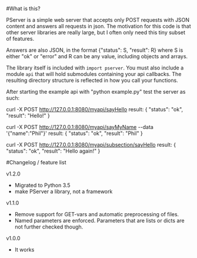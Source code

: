 #What is this?

PServer is a simple web server that accepts only POST requests with JSON content and answers all requests in json. The motivation for this code is that other server libraries are really large, but I often only need this tiny subset of features.

Answers are also JSON, in the format {"status": S, "result": R} where S is either "ok" or "error" and R can be any value, including objects and arrays.

The library itself is included with `import pserver`. You must also include a module `api` that will hold submodules containing your api callbacks. The resulting directory structure is reflected in how you call your functions. 

After starting the example api with "python example.py" test the server as such:

curl -X POST http://127.0.0.1:8080/myapi/sayHello
result:
{
    "status": "ok",
    "result": "Hello!"
}

curl -X POST http://127.0.0.1:8080/myapi/sayMyName --data '{"name":"Phil"}'
result:
{
    "status": "ok",
    "result": "Phil"
}

curl -X POST http://127.0.0.1:8080/myapi/subsection/sayHello
result:
{
    "status": "ok",
    "result": "Hello again!"
}

#Changelog / feature list

v1.2.0
* Migrated to Python 3.5
* make PServer a library, not a framework

v1.1.0
* Remove support for GET-vars and automatic preprocessing of files.
* Named parameters are enforced. Parameters that are lists or dicts are not further checked though.

v1.0.0
* It works
